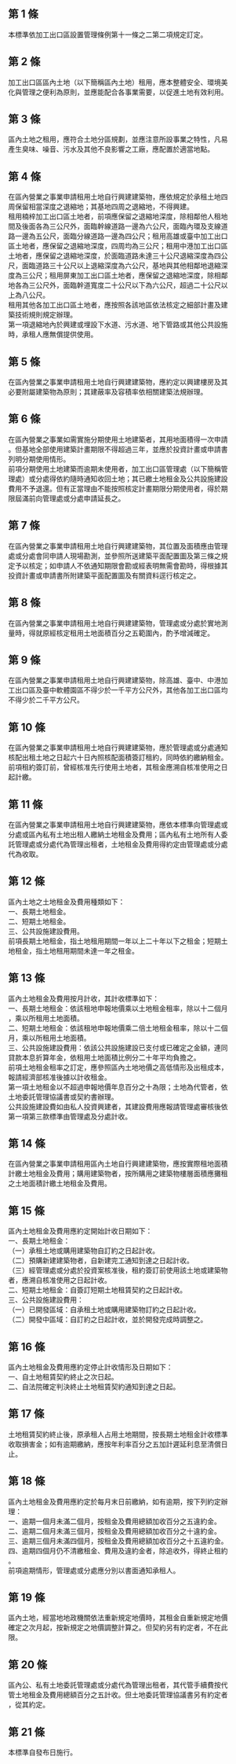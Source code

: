 第 1 條
-------
本標準依加工出口區設置管理條例第十一條之二第二項規定訂定。

第 2 條
-------
加工出口區區內土地（以下簡稱區內土地）租用，應本整體安全、環境美  
化與管理之便利為原則，並應能配合各事業需要，以促進土地有效利用。

第 3 條
-------
區內土地之租用，應符合土地分區規劃，並應注意所設事業之特性，凡易  
產生臭味、噪音、污水及其他不良影響之工廠，應配置於適當地點。

第 4 條
-------
在區內營業之事業申請租用土地自行興建建築物，應依規定於承租土地四  
周保留相當深度之退縮地；其基地四周之退縮地，不得興建。  
租用楠梓加工出口區土地者，前項應保留之退縮地深度，除相鄰他人租地  
間及後面各為三公尺外，面臨幹線道路一邊為六公尺，面臨內環及支線道  
路一邊為五公尺，面臨分線道路一邊為四公尺；租用高雄或臺中加工出口  
區土地者，應保留之退縮地深度，四周均為三公尺；租用中港加工出口區  
土地者，應保留之退縮地深度，於面臨道路未達三十公尺退縮深度為四公  
尺，面臨道路三十公尺以上退縮深度為六公尺，基地與其他相鄰地退縮深  
度為三公尺；租用屏東加工出口區土地者，應保留之退縮地深度，除相鄰  
地各為三公尺外，面臨幹道寬度二十公尺以下為六公尺，超過二十公尺以  
上為八公尺。   
租用其他各加工出口區土地者，應按照各該地區依法核定之細部計畫及建  
築技術規則規定辦理。  
第一項退縮地內於興建或埋設下水道、污水道、地下管路或其他公共設施  
時，承租人應無償提供使用。

第 5 條
-------
在區內營業之事業申請租用土地自行興建建築物，應約定以興建樓房及其  
必要附屬建築物為原則；其建蔽率及容積率依相關建築法規辦理。

第 6 條
-------
在區內營業之事業如需實施分期使用土地建築者，其用地面積得一次申請  
。但基地全部使用建築計畫期限不得超過三年，並應於投資計畫或申請書  
列明分期使用情形。  
前項分期使用土地建築而逾期未使用者，加工出口區管理處（以下簡稱管  
理處）或分處得依約隨時通知收回土地；其已繳土地租金及公共設施建設  
費用不予退還。但有正當理由不能按照核定計畫期限分期使用者，得於期  
限屆滿前向管理處或分處申請延長之。

第 7 條
-------
在區內營業之事業申請租用土地自行興建建築物，其位置及面積應由管理  
處或分處會同申請人現場勘測，並參照所送建築平面配置圖及第三條之規  
定予以核定；如申請人不依通知期限會勘或經表明無需會勘時，得根據其  
投資計畫或申請書所附建築平面配置圖及有關資料逕行核定之。

第 8 條
-------
在區內營業之事業申請租用土地自行興建建築物，管理處或分處於實地測  
量時，得就原經核定租用土地面積百分之五範圍內，酌予增減確定。

第 9 條
-------
在區內營業之事業申請租用土地自行興建建築物，除高雄、臺中、中港加  
工出口區及臺中軟體園區不得少於一千平方公尺外，其他各加工出口區均  
不得少於二千平方公尺。

第 10 條
--------
在區內營業之事業申請租用土地自行興建建築物，應於管理處或分處通知  
核配出租土地之日起六十日內照核配面積簽訂租約，同時依約繳納租金。  
前項租約簽訂前，曾經核准先行使用土地者，其租金應溯自核准使用之日  
起計繳。

第 11 條
--------
在區內營業之事業申請租用土地自行興建建築物，應依本標準向管理處或  
分處或區內私有土地出租人繳納土地租金及費用；區內私有土地所有人委  
託管理處或分處代為管理出租者，土地租金及費用得約定由管理處或分處  
代為收取。

第 12 條
--------
區內土地之土地租金及費用種類如下：  
一、長期土地租金。  
二、短期土地租金。  
三、公共設施建設費用。  
前項長期土地租金，指土地租用期間一年以上二十年以下之租金；短期土  
地租金，指土地租用期間未達一年之租金。

第 13 條
--------
區內土地租金及費用按月計收，其計收標準如下：  
一、長期土地租金：依該租地申報地價乘以土地租金租率，除以十二個月  
    ，乘以所租用土地面積。  
二、短期土地租金：依該租地申報地價乘二倍土地租金租率，除以十二個  
    月，乘以所租用土地面積。  
三、公共設施建設費用：依該公共設施建設已支付或已確定之金額，連同  
    貸款本息折算年金，依租用土地面積比例分二十年平均負擔之。  
前項土地租金租率之訂定，應參照區內土地地價之高低情形及出租成本，  
報請經濟部核准後據以計收租金。  
第一項土地租金以不超過申報地價年息百分之十為限；土地為代管者，依  
土地委託管理協議書或契約書辦理。  
公共設施建設費如由私人投資興建者，其建設費用應報請管理處審核後依  
第一項第三款標準由管理處及分處計收。

第 14 條
--------
在區內營業之事業申請租用區內土地自行興建建築物，應按實際租地面積  
計繳土地租金及費用；購用建築物者，按所購用之建築物樓層面積應攤租  
之土地面積計繳土地租金及費用。

第 15 條
--------
區內土地租金及費用應約定開始計收日期如下：  
一、長期土地租金：  
（一）承租土地或購用建築物自訂約之日起計收。  
（二）預購新建建築物者，自新建完工通知到達之日起計收。  
（三）經管理處或分處於投資案核准後，租約簽訂前使用該土地或建築物  
      者，應溯自核准使用之日起計收。  
二、短期土地租金：自簽訂短期土地租賃契約之日起計收。  
三、公共設施建設費用：  
（一）已開發區域：自承租土地或購用建築物訂約之日起計收。  
（二）開發中區域：自訂約之日起計收，並於開發完成時調整之。

第 16 條
--------
區內土地租金及費用應約定停止計收情形及日期如下：  
一、自土地租賃契約終止之次日起。  
二、自法院確定判決終止土地租賃契約通知到達之日起。

第 17 條
--------
土地租賃契約終止後，原承租人占用土地期間，按長期土地租金計收標準  
收取損害金；如有逾期繳納，應按年利率百分之五加計遲延利息至清償日  
止。

第 18 條
--------
區內土地租金及費用應約定於每月末日前繳納，如有逾期，按下列約定辦  
理：  
一、逾期一個月未滿二個月，按租金及費用總額加收百分之五違約金。  
二、逾期二個月未滿三個月，按租金及費用總額加收百分之十違約金。  
三、逾期三個月未滿四個月，按租金及費用總額加收百分之十五違約金。  
四、逾期四個月仍不清繳租金、費用及違約金者，除追收外，得終止租約  
    。  
前項逾期情形，管理處或分處應分別以書面通知承租人。

第 19 條
--------
區內土地，經當地地政機關依法重新規定地價時，其租金自重新規定地價  
確定之次月起，按新規定之地價調整計算之。但契約另有約定者，不在此  
限。

第 20 條
--------
區內公、私有土地委託管理處或分處代為管理出租者，其代管手續費按代  
管土地租金及費用總額百分之五計收。但土地委託管理協議書另有約定者  
，從其約定。

第 21 條
--------
本標準自發布日施行。

